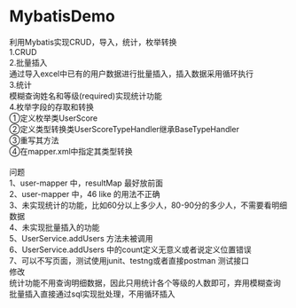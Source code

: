 # MybatisDemo
利用Mybatis实现CRUD，导入，统计，枚举转换<br>
1.CRUD<br>
2.批量插入<br>
通过导入excel中已有的用户数据进行批量插入，插入数据采用循环执行<br>
3.统计<br>
模糊查询姓名和等级(required)实现统计功能<br>
4.枚举字段的存取和转换<br>
①定义枚举类UserScore<br>
②定义类型转换类UserScoreTypeHandler继承BaseTypeHandler<br>
③重写其方法<br>
④在mapper.xml中指定其类型转换<br>
<br>
问题<br>
1、user-mapper 中，resultMap 最好放前面<br>
2、user-mapper 中，46 like 的用法不正确<br>
3、未实现统计的功能，比如60分以上多少人，80-90分的多少人，不需要看明细数据<br>
4、未实现批量插入的功能<br>
5、UserService.addUsers 方法未被调用<br>
6、UserService.addUsers 中的count定义无意义或者说定义位置错误<br>
7、可以不写页面，测试使用junit、testng或者直接postman 测试接口<br>
修改<br>
统计功能不用查询明细数据，因此只用统计各个等级的人数即可，弃用模糊查询<br>
批量插入直接通过sql实现批处理，不用循环插入
